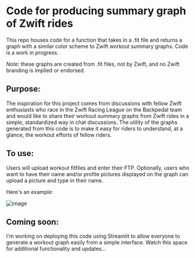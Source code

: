 # Code for producing summary graph of Zwift rides
This repo houses code for a function that takes in a .fit file and returns a graph with a similar color scheme to Zwift workout summary graphs.  Code is a work in progress.

_Note:_  these graphs are created from .fit files, not by Zwift, and no Zwift branding is implied or endorsed.  

## Purpose:
The inspiration for this project comes from discussions with fellow Zwift enthusiasts who race in the Zwift Racing League on the Backpedal team and would like to share their workout summary graphs from Zwift rides in a simple, standardized way in chat discussions.  The utility of the graphs generated from this code is to make it easy for riders to understand, at a glance, the workout efforts of fellow riders.

## To use:
Users will upload workout fitfiles and enter their FTP. Optionally, users who want to have their name and/or profile pictures displayed on the graph can upload a picture and type in their name.

Here's an example:


![image](https://user-images.githubusercontent.com/46698605/138544965-b8c72825-1860-4d2f-9b5f-85c8e9563844.png)


## Coming soon:
I'm working on deploying this code using Streamlit to allow everyone to generate a workout graph easily from a simple interface.
Watch this space for additional functionality and updates...
